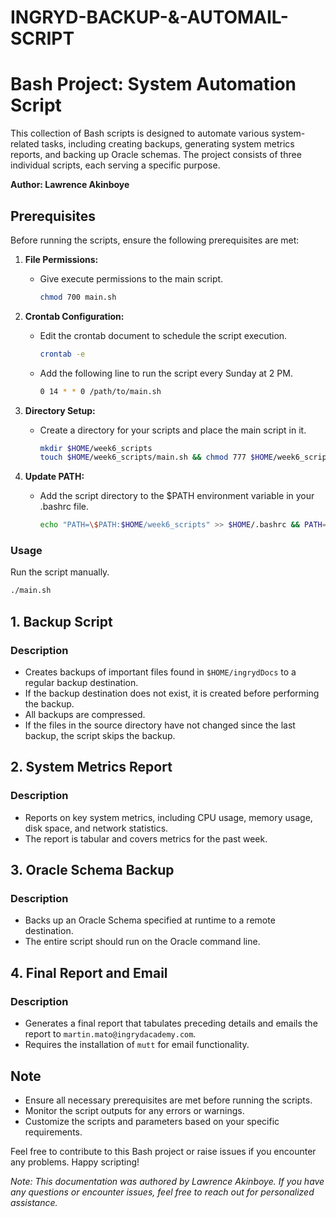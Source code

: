 # INGRYD-BACKUP-&-AUTOMAIL-SCRIPT

# Bash Project: System Automation Script

This collection of Bash scripts is designed to automate various system-related tasks, including creating backups, generating system metrics reports, and backing up Oracle schemas. The project consists of three individual scripts, each serving a specific purpose.


**Author: Lawrence Akinboye**

## Prerequisites

Before running the scripts, ensure the following prerequisites are met:

1. **File Permissions:**
   - Give execute permissions to the main script.
     ```bash
     chmod 700 main.sh
     ```

2. **Crontab Configuration:**
   - Edit the crontab document to schedule the script execution.
     ```bash
     crontab -e
     ```
   - Add the following line to run the script every Sunday at 2 PM.
     ```bash
     0 14 * * 0 /path/to/main.sh
     ```

3. **Directory Setup:**
   - Create a directory for your scripts and place the main script in it.
     ```bash
     mkdir $HOME/week6_scripts
     touch $HOME/week6_scripts/main.sh && chmod 777 $HOME/week6_scripts/main.sh
     ```

4. **Update PATH:**
   - Add the script directory to the $PATH environment variable in your .bashrc file.
     ```bash
     echo "PATH=\$PATH:$HOME/week6_scripts" >> $HOME/.bashrc && PATH=\$PATH:$HOME/week6_scripts
     ```

### Usage

Run the script manually.

```bash
./main.sh
```


## 1. Backup Script

### Description

- Creates backups of important files found in `$HOME/ingrydDocs` to a regular backup destination.
- If the backup destination does not exist, it is created before performing the backup.
- All backups are compressed.
- If the files in the source directory have not changed since the last backup, the script skips the backup.

## 2. System Metrics Report

### Description

- Reports on key system metrics, including CPU usage, memory usage, disk space, and network statistics.
- The report is tabular and covers metrics for the past week.

## 3. Oracle Schema Backup

### Description

- Backs up an Oracle Schema specified at runtime to a remote destination.
- The entire script should run on the Oracle command line.


## 4. Final Report and Email

### Description

- Generates a final report that tabulates preceding details and emails the report to `martin.mato@ingrydacademy.com`.
- Requires the installation of `mutt` for email functionality.


## Note

- Ensure all necessary prerequisites are met before running the scripts.
- Monitor the script outputs for any errors or warnings.
- Customize the scripts and parameters based on your specific requirements.

Feel free to contribute to this Bash project or raise issues if you encounter any problems. Happy scripting!


*Note: This documentation was authored by Lawrence Akinboye. If you have any questions or encounter issues, feel free to reach out for personalized assistance.*
